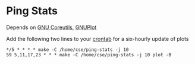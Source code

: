 # Ping Stats

Depends on [GNU Coreutils](http://www.gnu.org/software/coreutils/coreutils.html), [GNUPlot](http://www.gnuplot.info/)

Add the following two lines to your [crontab](https://crontab.guru/) for a six-hourly  update of plots
```
*/5 * * * * make -C /home/cse/ping-stats -j 10
59 5,11,17,23 * * * make -C /home/cse/ping-stats -j 10 plot -B
```
